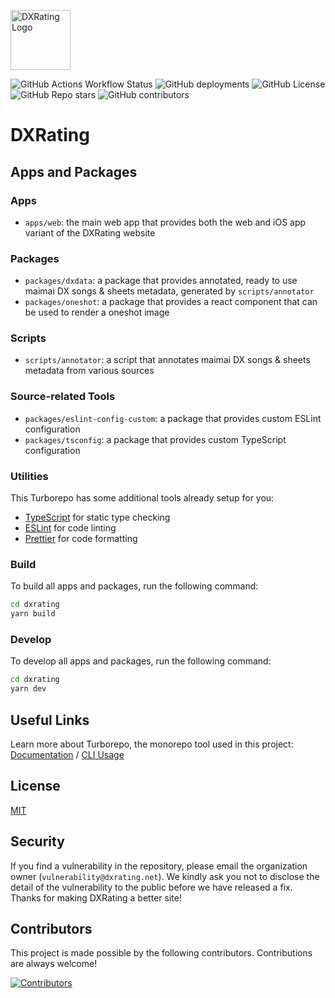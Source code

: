<img src="https://shama.dxrating.net/favicon/transparent-256x.png"
     alt="DXRating Logo"
     width="96px" />

![GitHub Actions Workflow Status](https://img.shields.io/github/actions/workflow/status/gekichumai/dxrating/release.yml)
![GitHub deployments](<https://img.shields.io/github/deployments/gekichumai/dxrating/dxrating%20(Production)?label=deployment>)
![GitHub License](https://img.shields.io/github/license/gekichumai/dxrating)
![GitHub Repo stars](https://img.shields.io/github/stars/gekichumai/dxrating?style=flat)
![GitHub contributors](https://img.shields.io/github/contributors/gekichumai/dxrating)

# DXRating

## Apps and Packages

### Apps

- `apps/web`: the main web app that provides both the web and iOS app variant of the DXRating website

### Packages

- `packages/dxdata`: a package that provides annotated, ready to use maimai DX songs & sheets metadata, generated by `scripts/annotator`
- `packages/oneshot`: a package that provides a react component that can be used to render a oneshot image

### Scripts

- `scripts/annotator`: a script that annotates maimai DX songs & sheets metadata from various sources

### Source-related Tools

- `packages/eslint-config-custom`: a package that provides custom ESLint configuration
- `packages/tsconfig`: a package that provides custom TypeScript configuration

### Utilities

This Turborepo has some additional tools already setup for you:

- [TypeScript](https://www.typescriptlang.org/) for static type checking
- [ESLint](https://eslint.org/) for code linting
- [Prettier](https://prettier.io) for code formatting

### Build

To build all apps and packages, run the following command:

```bash
cd dxrating
yarn build
```

### Develop

To develop all apps and packages, run the following command:

```bash
cd dxrating
yarn dev
```

## Useful Links

Learn more about Turborepo, the monorepo tool used in this project: [Documentation](https://turbo.build/repo/docs) / [CLI Usage](https://turbo.build/docs/reference/command-line-reference)

## License

[MIT](LICENSE)

## Security

If you find a vulnerability in the repository, please email the organization owner (`vulnerability@dxrating.net`). We kindly ask you not to disclose the detail of the vulnerability to the public before we have released a fix. Thanks for making DXRating a better site!

## Contributors

This project is made possible by the following contributors. Contributions are always welcome!

[![Contributors](https://contrib.rocks/image?repo=gekichumai/dxrating)](https://github.com/gekichumai/dxrating/graphs/contributors)
